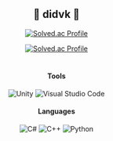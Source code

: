 <div align=center>
  
## 🧅 didvk 🧅

[![Solved.ac Profile](http://mazassumnida.wtf/api/v2/generate_badge?boj=dev0)](https://solved.ac/dev0)

[![Solved.ac Profile](http://mazassumnida.wtf/api/mini/generate_badge?boj=dev0)](https://solved.ac/dev0)

# 
  
#### Tools
![Unity](https://img.shields.io/badge/unity-%23333333.svg?style=for-the-badge&logo=unity&logoColor=white)
![Visual Studio Code](https://img.shields.io/badge/VS%20Code-0078d7.svg?style=for-the-badge&logo=visual-studio-code&logoColor=white)

#### Languages
![C#](https://img.shields.io/badge/c%23-%23239120.svg?style=for-the-badge&logo=csharp&logoColor=white)
![C++](https://img.shields.io/badge/c++-%2300599C.svg?style=for-the-badge&logo=c%2B%2B&logoColor=white)
![Python](https://img.shields.io/badge/python-3670A0?style=for-the-badge&logo=python&logoColor=ffdd54)

</div>


